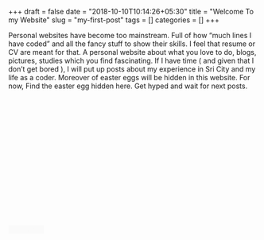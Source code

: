 +++
draft = false
date = "2018-10-10T10:14:26+05:30"
title = "Welcome To my Website"
slug = "my-first-post"
tags = []
categories = []
+++
<style>
hide {
  background-color: #fafafa;
  color: #fafafa;
}
hide:hover {
  background-color: #fafafa;
  color: #5e2735;
}
</style>

Personal websites have become too mainstream. Full of how “much lines I have coded” and all the fancy stuff to show their skills. I feel that resume or CV are meant for that. A personal website about what you love to do, blogs, pictures, studies which you find fascinating. If I have time ( and given that I don’t get bored ), I will put up posts about my experience in Sri City and my life as a coder. Moreover of easter eggs will be hidden in this website. For now, Find the easter egg hidden here.
Get hyped and wait for next posts. 
<br>
<br>
<br>
<br>
<br>
<br>
<br>
<br>
<br>
<br>
<br>
<br>
<br>
<br>
<br>
<br>
<br>
<hide>Somebody</hide>
